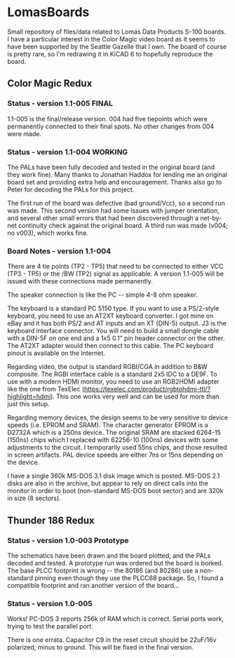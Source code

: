 # LomasBoards
Small repository of files/data related to Lomas Data Products S-100 boards. I have
a particular interest in the Color Magic video board as it seems to have been
supported by the Seattle Gazelle that I own. The board of course is pretty rare,
so I'm redrawing it in KiCAD 6 to hopefully reproduce the board.

## Color Magic Redux 
### Status - version 1.1-005 FINAL
1.1-005 is the final/release version. 004 had five tiepoints which were
permanently connected to their final spots. No other changes from 004 were made.

### Status - version 1.1-004 WORKING
The PALs have been fully decoded and tested in the original board (and they work
fine). Many thanks to Jonathan Haddox for lending me an original board set and
providing extra help and encouragement. Thanks also go to Peter for decoding
the PALs for this project.

The first run of the board was defective (bad ground/Vcc), so a second run was
made. This second version had some issues with jumper orientation, and several
other small errors that had been discovered through a net-by-net continuity check
against the original board. A third run was made (v004; no v003), which works
fine. 

### Board Notes - version 1.1-004
There are 4 tie points (TP2 - TP5) that need to be connected to either VCC 
(TP3 - TP5) or the /BW (TP2) signal as applicable. A version 1.1-005 will be
issued with these connections made permanently.

The speaker connection is like the PC -- simple 4-8 ohm speaker.

The keyboard is a standard PC 5150 type. If you want to use a PS/2-style 
keyboard, you need to use an AT2XT keyboard converter. I got mine on eBay
and it has both PS/2 and AT inputs and an XT (DIN-5) output. J3 is the
keyboard interface connector. You will need to build a small dongle cable 
with a DIN-5F on one end and a 1x5 0.1" pin header connector on the other.
The AT2XT adapter would then connect to this cable. The PC keyboard pinout
is available on the Internet.

Regarding video, the output is standard RGBI/CGA in addition to B&W composite. 
The RGBI interface cable is a standard 2x5 IDC to a DE9F. To use with a modern
HDMI monitor, you need to use an RGB2HDMI adapter like the one from TexElec
(https://texelec.com/product/rgbtohdmi-ttl/?highlight=hdmi). This one works
very well and can be used for more than just this setup.

Regarding memory devices, the design seems to be very sensitive to device speeds
(i.e. EPROM and SRAM). The character generator EPROM is a D2732A which is a 250ns
device. The original SRAM are stacked 6264-15 (150ns) chips which I replaced with
62256-10 (100ns) devices with some adjustments to the circuit. I temporarily used
55ns chips, and those resulted in screen artifacts. PAL device speeds are either
7ns or 15ns depending on the device.

I have a single 360k MS-DOS 3.1 disk image which is posted. MS-DOS 2.1 disks are 
also in the archive, but appear to rely on direct calls into the monitor in order to
boot (non-standard MS-DOS boot sector) and are 320k in size (8 sectors).


## Thunder 186 Redux 
### Status - version 1.0-003 Prototype
The schematics have been drawn and the board plotted, and the PALs decoded and tested. 
A prototype run was ordered but the board is borked. The base PLCC footprint is wrong -- 
the 80186 (and 80286) use a non-standard pinning even though they use the PLCC68 package. 
So, I found a compatible footprint and ran another version of the board...

### Status - version 1.0-005
Works! PC-DOS 3 reports 256k of RAM which is correct. Serial ports work, trying to
test the parallel port. 

There is one errata. Capacitor C9 in the reset circuit should be 22uF/16v polarized,
minus to ground. This will be fixed in the final version.




